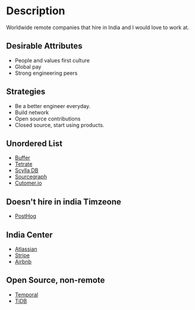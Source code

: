 # Description
Worldwide remote companies that hire in India and I would love to work at.

## Desirable Attributes
- People and values first culture
- Global pay
- Strong engineering peers


## Strategies
- Be a better engineer everyday.
- Build network
- Open source contributions
- Closed source, start using products.


## Unordered List
- [Buffer](https://buffer.com/journey#open-roles)
- [Tetrate](https://tetrate.io/job/software-engineer-golang/)
- [Scylla DB](https://www.scylladb.com/company/careers/)
- [Sourcegraph](https://boards.greenhouse.io/sourcegraph91)
- [Cutomer.io](https://customer.io/)

## Doesn't hire in india Timzeone 
- [PostHog](https://posthog.com/)

## India Center 
- [Atlassian](https://www.atlassian.com/company/careers/all-jobs?team=Engineering&location=&search=Bengaluru)
- [Stripe]()
- [Airbnb]()

## Open Source, non-remote
- [Temporal](https://temporal.io/)
- [TiDB](https://www.pingcap.com/careers/)
